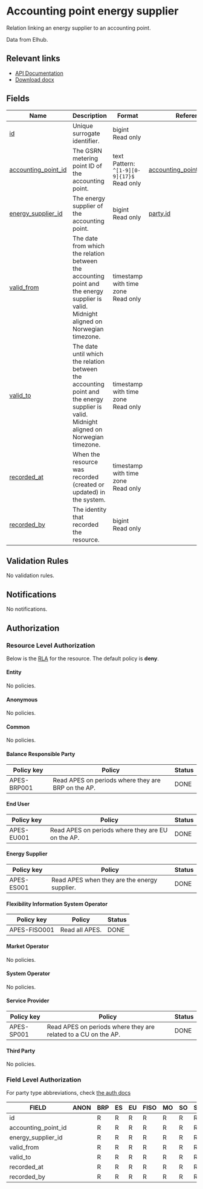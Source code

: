 # Accounting point energy supplier

Relation linking an energy supplier to an accounting point.

Data from Elhub.

## Relevant links

* [API Documentation](/api/v0/#/operations/list_accounting_point_energy_supplier)
* [Download docx](/docs/download/accounting_point_energy_supplier.docx)

## Fields

| Name                                                                                          | Description                                                                                                                              | Format                                             | Reference                                                             |
|-----------------------------------------------------------------------------------------------|------------------------------------------------------------------------------------------------------------------------------------------|----------------------------------------------------|-----------------------------------------------------------------------|
| <a name="field-id" href="#field-id">id</a>                                                    | Unique surrogate identifier.                                                                                                             | bigint<br/>Read only                               |                                                                       |
| <a name="field-accounting_point_id" href="#field-accounting_point_id">accounting_point_id</a> | The GSRN metering point ID of the accounting point.                                                                                      | text<br/>Pattern: `^[1-9][0-9]{17}$`<br/>Read only | [accounting_point.business_id](accounting_point.md#field-business_id) |
| <a name="field-energy_supplier_id" href="#field-energy_supplier_id">energy_supplier_id</a>    | The energy supplier of the accounting point.                                                                                             | bigint<br/>Read only                               | [party.id](party.md#field-id)                                         |
| <a name="field-valid_from" href="#field-valid_from">valid_from</a>                            | The date from which the relation between the accounting point and the energy supplier is valid. Midnight aligned on Norwegian timezone.  | timestamp with time zone<br/>Read only             |                                                                       |
| <a name="field-valid_to" href="#field-valid_to">valid_to</a>                                  | The date until which the relation between the accounting point and the energy supplier is valid. Midnight aligned on Norwegian timezone. | timestamp with time zone<br/>Read only             |                                                                       |
| <a name="field-recorded_at" href="#field-recorded_at">recorded_at</a>                         | When the resource was recorded (created or updated) in the system.                                                                       | timestamp with time zone<br/>Read only             |                                                                       |
| <a name="field-recorded_by" href="#field-recorded_by">recorded_by</a>                         | The identity that recorded the resource.                                                                                                 | bigint<br/>Read only                               |                                                                       |

## Validation Rules

No validation rules.

## Notifications

No notifications.

## Authorization

### Resource Level Authorization

Below is the [RLA](../auth.md#resource-level-authorization-rla) for the
resource. The default policy is **deny**.

#### Entity

No policies.

#### Anonymous

No policies.

#### Common

No policies.

#### Balance Responsible Party

| Policy key  | Policy                                             | Status |
|-------------|----------------------------------------------------|--------|
| APES-BRP001 | Read APES on periods where they are BRP on the AP. | DONE   |

#### End User

| Policy key | Policy                                            | Status |
|------------|---------------------------------------------------|--------|
| APES-EU001 | Read APES on periods where they are EU on the AP. | DONE   |

#### Energy Supplier

| Policy key | Policy                                       | Status |
|------------|----------------------------------------------|--------|
| APES-ES001 | Read APES when they are the energy supplier. | DONE   |

#### Flexibility Information System Operator

| Policy key   | Policy         | Status |
|--------------|----------------|--------|
| APES-FISO001 | Read all APES. | DONE   |

#### Market Operator

No policies.

#### System Operator

No policies.

#### Service Provider

| Policy key | Policy                                                         | Status |
|------------|----------------------------------------------------------------|--------|
| APES-SP001 | Read APES on periods where they are related to a CU on the AP. | DONE   |

#### Third Party

No policies.

### Field Level Authorization

For party type abbreviations, check [the auth docs](../auth.md#party)

| FIELD               | ANON | BRP | ES | EU | FISO | MO | SO | SP | TP |
|---------------------|------|-----|----|----|------|----|----|----|----|
| id                  |      | R   | R  | R  | R    | R  | R  | R  | R  |
| accounting_point_id |      | R   | R  | R  | R    | R  | R  | R  | R  |
| energy_supplier_id  |      | R   | R  | R  | R    | R  | R  | R  | R  |
| valid_from          |      | R   | R  | R  | R    | R  | R  | R  | R  |
| valid_to            |      | R   | R  | R  | R    | R  | R  | R  | R  |
| recorded_at         |      | R   | R  | R  | R    | R  | R  | R  | R  |
| recorded_by         |      | R   | R  | R  | R    | R  | R  | R  | R  |
